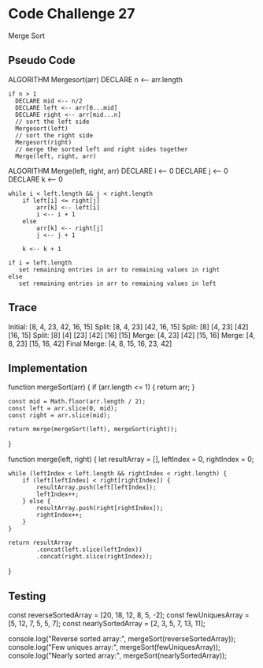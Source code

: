 # Code Challenge 27

Merge Sort

## Pseudo Code

ALGORITHM Mergesort(arr)
    DECLARE n <-- arr.length

    if n > 1
      DECLARE mid <-- n/2
      DECLARE left <-- arr[0...mid]
      DECLARE right <-- arr[mid...n]
      // sort the left side
      Mergesort(left)
      // sort the right side
      Mergesort(right)
      // merge the sorted left and right sides together
      Merge(left, right, arr)

ALGORITHM Merge(left, right, arr)
    DECLARE i <-- 0
    DECLARE j <-- 0
    DECLARE k <-- 0

    while i < left.length && j < right.length
        if left[i] <= right[j]
            arr[k] <-- left[i]
            i <-- i + 1
        else
            arr[k] <-- right[j]
            j <-- j + 1

        k <-- k + 1

    if i = left.length
       set remaining entries in arr to remaining values in right
    else
       set remaining entries in arr to remaining values in left

## Trace

Initial: [8, 4, 23, 42, 16, 15]
Split: [8, 4, 23] [42, 16, 15]
Split: [8] [4, 23] [42] [16, 15]
Split: [8] [4] [23] [42] [16] [15]
Merge: [4, 23] [42] [15, 16]
Merge: [4, 8, 23] [15, 16, 42]
Final Merge: [4, 8, 15, 16, 23, 42]

## Implementation

function mergeSort(arr) {
    if (arr.length <= 1) {
        return arr;
    }

    const mid = Math.floor(arr.length / 2);
    const left = arr.slice(0, mid);
    const right = arr.slice(mid);

    return merge(mergeSort(left), mergeSort(right));
}

function merge(left, right) {
    let resultArray = [], leftIndex = 0, rightIndex = 0;

    while (leftIndex < left.length && rightIndex < right.length) {
        if (left[leftIndex] < right[rightIndex]) {
            resultArray.push(left[leftIndex]);
            leftIndex++;
        } else {
            resultArray.push(right[rightIndex]);
            rightIndex++;
        }
    }

    return resultArray
            .concat(left.slice(leftIndex))
            .concat(right.slice(rightIndex));
}

## Testing

const reverseSortedArray = [20, 18, 12, 8, 5, -2];
const fewUniquesArray = [5, 12, 7, 5, 5, 7];
const nearlySortedArray = [2, 3, 5, 7, 13, 11];

console.log("Reverse sorted array:", mergeSort(reverseSortedArray));
console.log("Few uniques array:", mergeSort(fewUniquesArray));
console.log("Nearly sorted array:", mergeSort(nearlySortedArray));
